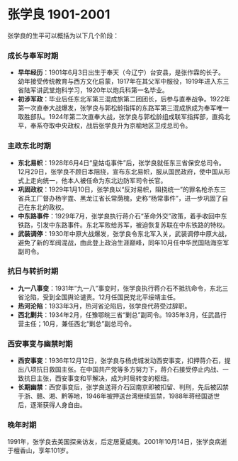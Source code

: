 # 张学良 1901-2001

张学良的生平可以概括为以下几个阶段：

### 成长与奉军时期
- **早年经历**：1901年6月3日出生于奉天（今辽宁）台安县，是张作霖的长子。幼年接受传统教育与西方文化启蒙，1917年在其父军中服役，1919年进入东三省陆军讲武堂炮科学习，1920年以炮兵科第一名毕业。
- **初涉军政**：毕业后任东北军第三混成旅第二团团长，后参与直奉战争。1922年第一次直奉大战爆发，张学良与郭松龄指挥的东路军第三混成旅成为奉军唯一取胜部队。1924年第二次直奉大战，张学良与郭松龄组成联军指挥部，直捣北平，奉系夺取中央政权，战后张学良升为京榆地区卫戍总司令。

### 主政东北时期
- **东北易帜**：1928年6月4日“皇姑屯事件”后，张学良就任东三省保安总司令。12月29日，张学良不顾日本阻挠，宣布东北易帜，服从国民政府，使中国从形式上走向统一，他本人被任命为东北边防军司令长官。
- **巩固政权**：1929年1月10日，张学良以“反对易帜，阻挠统一”的罪名枪杀东三省兵工厂督办杨宇霆、黑龙江省长常荫槐，史称“杨常事件”，进一步巩固了自己在东北的政权。
- **中东路事件**：1929年7月，张学良执行蒋介石“革命外交”政策，着手收回中东铁路，引发中东路事件。东北军败给苏军，被迫恢复苏联在中东铁路的特权。
- **武装调停**：1930年中原大战爆发，张学良令东北军入关，武装调停中原大战，避免了新的军阀混战，由此登上政治生涯巅峰，同年10月任中华民国陆海空军副司令。

### 抗日与转折时期
- **九一八事变**：1931年“九一八”事变时，张学良执行蒋介石不抵抗命令，东北三省沦陷，受到全国舆论谴责。12月任国民党北平绥靖主任。
- **热河沦陷**：1933年3月，热河省沦陷后，张学良代蒋受过辞职。
- **西北剿共**：1934年2月，任豫鄂皖三省“剿总”副司令。1935年3月，任武昌行营主任；10月，兼任西北“剿总”副总司令。

### 西安事变与幽禁时期
- **西安事变**：1936年12月12日，张学良与杨虎城发动西安事变，扣押蒋介石，提出八项抗日救国主张。在中国共产党等多方努力下，蒋介石接受停止内战、一致抗日主张，西安事变和平解决，成为时局转变的枢纽。
- **长期幽禁**：西安事变后，张学良送蒋介石回南京即被扣留、判刑，先后被囚禁于浙、赣、湘、黔等地，1946年被押送台湾继续监禁，1988年蒋经国逝世后，逐渐获得人身自由。

### 晚年时期
1991年，张学良去美国探亲访友，后定居夏威夷。2001年10月14日，张学良病逝于檀香山，享年101岁。
